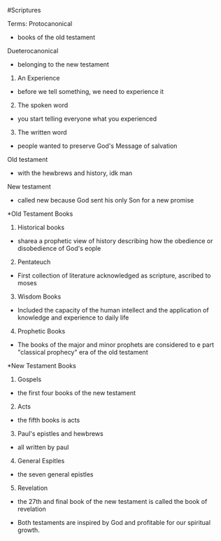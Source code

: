 #Scriptures

Terms: 
Protocanonical
- books of the old testament

Dueterocanonical
- belonging to the new testament

1. An Experience
- before we tell something, we need to experience it

2. The spoken word
- you start telling everyone what you experienced

3. The written word
- people wanted to preserve God's Message of salvation

Old testament
- with the hewbrews and history, idk man

New testament
- called new because God sent his only Son for a new promise


*Old Testament Books

1. Historical books
- sharea a prophetic view of history describing how the obedience or disobedience of God's eople
2. Pentateuch
- First collection of literature acknowledged as scripture, ascribed to moses
3. Wisdom Books
- Included the capacity of the human intellect and the application of knowledge and experience to daily life
4. Prophetic Books
- The books of the major and minor prophets are considered to e part "classical prophecy" era of the old testament

*New Testament Books
1. Gospels
- the first four books of the new testament
2. Acts
- the fifth books is acts
3. Paul's epistles and hewbrews
- all written by paul
4. General Espitles
- the seven general epistles
5. Revelation
- the 27th and final book of the new testament is called the book of revelation

* Both testaments are inspired by God and profitable for our spiritual growth.


